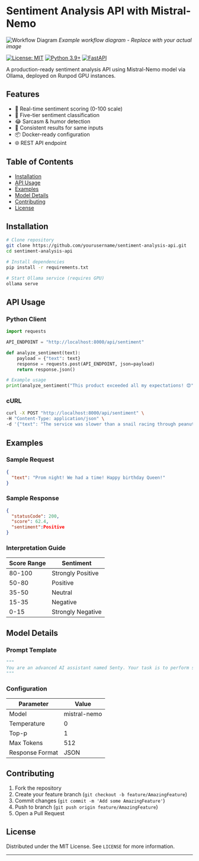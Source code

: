 # Sentiment Analysis API with Mistral-Nemo

![Workflow Diagram](https://via.placeholder.com/800x400.png?text=Sentiment+Analysis+Workflow)
*Example workflow diagram - Replace with your actual image*

[![License: MIT](https://img.shields.io/badge/License-MIT-yellow.svg)](https://opensource.org/licenses/MIT)
[![Python 3.9+](https://img.shields.io/badge/Python-3.9+-blue.svg)](https://www.python.org/downloads/)
[![FastAPI](https://img.shields.io/badge/FastAPI-0.68+-green.svg)](https://fastapi.tiangolo.com/)

A production-ready sentiment analysis API using Mistral-Nemo model via Ollama, deployed on Runpod GPU instances.

## Features

- 🚀 Real-time sentiment scoring (0-100 scale)
- 🎯 Five-tier sentiment classification
- 😂 Sarcasm & humor detection
- 🔄 Consistent results for same inputs
- 📦 Docker-ready configuration
- 🌐 REST API endpoint

## Table of Contents

- [Installation](#installation)
- [API Usage](#api-usage)
- [Examples](#examples)
- [Model Details](#model-details)
- [Contributing](#contributing)
- [License](#license)

## Installation

```bash
# Clone repository
git clone https://github.com/yourusername/sentiment-analysis-api.git
cd sentiment-analysis-api

# Install dependencies
pip install -r requirements.txt

# Start Ollama service (requires GPU)
ollama serve
```

## API Usage

### Python Client

```python
import requests

API_ENDPOINT = "http://localhost:8000/api/sentiment"

def analyze_sentiment(text):
    payload = {"text": text}
    response = requests.post(API_ENDPOINT, json=payload)
    return response.json()

# Example usage
print(analyze_sentiment("This product exceeded all my expectations! 😍"))
```

### cURL

```bash
curl -X POST "http://localhost:8000/api/sentiment" \
-H "Content-Type: application/json" \
-d '{"text": "The service was slower than a snail racing through peanut butter 🐌"}'
```



## Examples

### Sample Request
```json
{
  "text": "Prom night! We had a time! Happy birthday Queen!"
}
```

### Sample Response
```json
{
  "statusCode": 200,
  "score": 62.4,
  "sentiment":Positive
}
```

### Interpretation Guide
| Score Range | Sentiment          |
|-------------|--------------------|
| 80-100      | Strongly Positive  |
| 50-80       | Positive           |
| 35-50       | Neutral            |
| 15-35       | Negative           |
| 0-15       | Strongly Negative  |

## Model Details

### Prompt Template
```python
"""
You are an advanced AI assistant named Senty. Your task is to perform sentiment analysis on input text...
"""
```

### Configuration
| Parameter          | Value     |
|--------------------|-----------|
| Model              | mistral-nemo |
| Temperature        | 0         |
| Top-p              | 1         |
| Max Tokens         | 512       |
| Response Format    | JSON      |

## Contributing

1. Fork the repository
2. Create your feature branch (`git checkout -b feature/AmazingFeature`)
3. Commit changes (`git commit -m 'Add some AmazingFeature'`)
4. Push to branch (`git push origin feature/AmazingFeature`)
5. Open a Pull Request

## License

Distributed under the MIT License. See `LICENSE` for more information.

---


